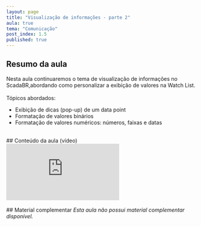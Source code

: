 ```yaml
---
layout: page
title: "Visualização de informações - parte 2"
aula: true
tema: "Comunicação"
post_index: 1.5
published: true
---
```


## Resumo da aula
<div class="message">
	Nesta aula continuaremos o tema de visualização de informações no ScadaBR,abordando como personalizar a exibição de valores na Watch List.
	<br><br>
	Tópicos abordados:
	<ul>
		<li>Exibição de dicas (pop-up) de um data point</li>
		<li>Formatação de valores binários</li>
		<li>Formatação de valores numéricos: números, faixas e datas</li>		
	</ul>
</div>

<br>
## Conteúdo da aula (vídeo)

<div class="iframe-container ratio-16_9">
	<iframe src="https://youtube.com/embed/p8X5d3V1mMw" title="YouTube video player" frameborder="0" allow="accelerometer; autoplay; clipboard-write; encrypted-media; gyroscope; picture-in-picture; web-share" allowfullscreen></iframe>
</div>

<br>
## Material complementar
<i>Esta aula não possui material complementar disponível.</i>